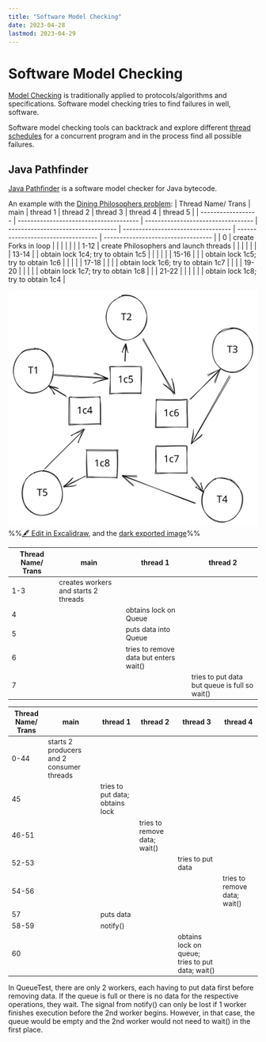 ```yaml
---
title: "Software Model Checking"
date: 2023-04-28
lastmod: 2023-04-29
---
```

# Software Model Checking
[Model Checking](Notes/Model%20Checking.md) is traditionally applied to protocols/algorithms and specifications. Software model checking tries to find failures in well, software.

Software model checking tools can backtrack and explore different [thread schedules](Notes/Threads.md) for a concurrent program and in the process find all possible failures.
## Java Pathfinder
[Java Pathfinder](https://github.com/javapathfinder/jpf-core) is a software model checker for Java bytecode. 

An example with the [Dining Philosophers problem](Notes/Process%20Synchronization.md#Dining%20Philosophers):
| Thread Name/ Trans | main                                   | thread 1                           | thread 2                           | thread 3                           | thread  4                          | thread 5                           |
| ------------------ | -------------------------------------- | ---------------------------------- | ---------------------------------- | ---------------------------------- | ---------------------------------- | ---------------------------------- |
| 0                  | create Forks in loop                   |                                    |                                    |                                    |                                    |                                    |
| 1-12               | create Philosophers and launch threads |                                    |                                    |                                    |                                    |                                    |
| 13-14              |                                        | obtain lock 1c4; try to obtain 1c5 |                                    |                                    |                                    |                                    |
| 15-16              |                                        |                                    | obtain lock 1c5; try to obtain 1c6 |                                    |                                    |                                    |
| 17-18              |                                        |                                    |                                    | obtain lock 1c6; try to obtain 1c7 |                                    |                                    |
| 19-20              |                                        |                                    |                                    |                                    | obtain lock 1c7; try to obtain 1c8 |                                    |
| 21-22              |                                        |                                    |                                    |                                    |                                    | obtain lock 1c8; try to obtain 1c4 |

![300](Pics/Software%20Model%20Checking%202023-04-29%2015.44.45.excalidraw.svg)
%%[🖋 Edit in Excalidraw](Pics/Software%20Model%20Checking%202023-04-29%2015.44.45.excalidraw.md), and the [dark exported image](Pics/Software%20Model%20Checking%202023-04-29%2015.44.45.excalidraw.dark.svg)%%

| Thread Name/ Trans | main                                 | thread 1                               | thread 2 |
| ------------------ | ------------------------------------ | -------------------------------------- | -------- |
| 1-3                | creates workers and starts 2 threads |                                        |          |
| 4                  |                                      | obtains lock on Queue                  |          |
| 5                  |                                      | puts data into Queue                   |          |
| 6                  |                                      | tries to remove data but enters wait() |          |
| 7                  |                                      |                                        | tries to put data but queue is full so wait()|

| Thread Name/ Trans | main                                      | thread 1                        | thread 2                     | thread 3                                         | thread 4                     |
| ------------------ | ----------------------------------------- | ------------------------------- | ---------------------------- | ------------------------------------------------ | ---------------------------- |
| 0-44               | starts 2 producers and 2 consumer threads |                                 |                              |                                                  |                              |
| 45                 |                                           | tries to put data; obtains lock |                              |                                                  |                              |
| 46-51              |                                           |                                 | tries to remove data; wait() |                                                  |                              |
| 52-53              |                                           |                                 |                              | tries to put data                                |                              |
| 54-56              |                                           |                                 |                              |                                                  | tries to remove data; wait() |
| 57                 |                                           | puts data                       |                              |                                                  |                              |
| 58-59              |                                           | notify()                        |                              |                                                  |                              |
| 60                 |                                           |                                 |                              | obtains lock on queue; tries to put data; wait() |                              |

In QueueTest, there are only 2 workers, each having to put data first before removing data. If the queue is full or there is no data for the respective operations, they wait. The signal from notify() can only be lost if 1 worker finishes execution before the 2nd worker begins. However, in that case, the queue would be empty and the 2nd worker would not need to wait() in the first place.